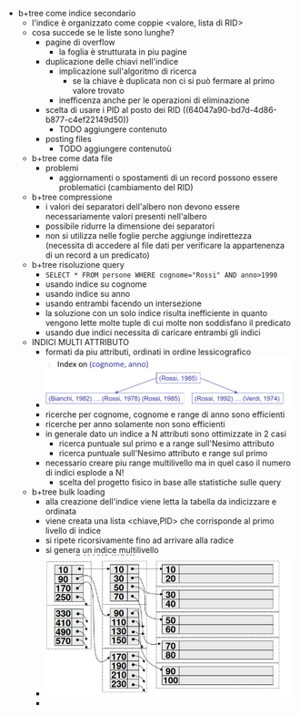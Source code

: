 - b+tree come indice secondario
	- l'indice è organizzato come coppie <valore, lista di RID>
	- cosa succede se le liste sono lunghe?
		- pagine di overflow
			- la foglia è strutturata in piu pagine
		- duplicazione delle chiavi nell'indice
			- implicazione sull'algoritmo di ricerca
				- se la chiave è duplicata non ci si può fermare al primo valore trovato
			- inefficenza anche per le operazioni di eliminazione
		- scelta di usare i PID al posto dei RID ((64047a90-bd7d-4d86-b877-c4ef22149d50))
			- TODO aggiungere contenuto
		- posting files
			- TODO aggiungere contenutoù
	- b+tree come data file
		- problemi
			- aggiornamenti o spostamenti di un record possono essere problematici (cambiamento del RID)
	- b+tree compressione
		- i valori dei separatori dell'albero non devono essere necessariamente valori presenti nell'albero
		- possibile ridurre la dimensione dei separatori
		- non si utilizza nelle foglie perche aggiunge indirettezza (necessita di accedere al file dati per verificare la appartenenza di un record a un predicato)
	- b+tree risoluzione query
		- `SELECT * FROM persone WHERE cognome="Rossi" AND anno>1990`
		- usando indice su cognome
		- usando indice su anno
		- usando entrambi facendo un intersezione
		- la soluzione con un solo indice risulta inefficiente in quanto vengono lette molte tuple di cui molte non soddisfano il predicato
		- usando due indici necessita di caricare entrambi gli indici
	- INDICI MULTI ATTRIBUTO
		- formati da piu attributi, ordinati in ordine lessicografico
		- ![image.png](../assets/image_1678362916725_0.png)
		- ricerche per cognome, cognome e range di anno sono efficienti
		- ricerche per anno solamente non sono efficienti
		- in generale dato un indice a N attributi sono ottimizzate in 2 casi
			- ricerca puntuale sul primo e a range sull'Nesimo attributo
			- ricerca puntuale sull'Nesimo attributo e range sul primo
		- necessario creare piu range multilivello ma in quel caso il numero di indici esplode a N!
			- scelta del progetto fisico in base alle statistiche sulle query
	- b+tree bulk loading
		- alla creazione dell'indice viene letta la tabella da indicizzare e ordinata
		- viene creata una lista <chiave,PID> che corrisponde al primo livello di indice
		- si ripete ricorsivamente fino ad arrivare alla radice
		- si genera un indice multilivello
		- ![image.png](../assets/image_1678364336081_0.png)
		-